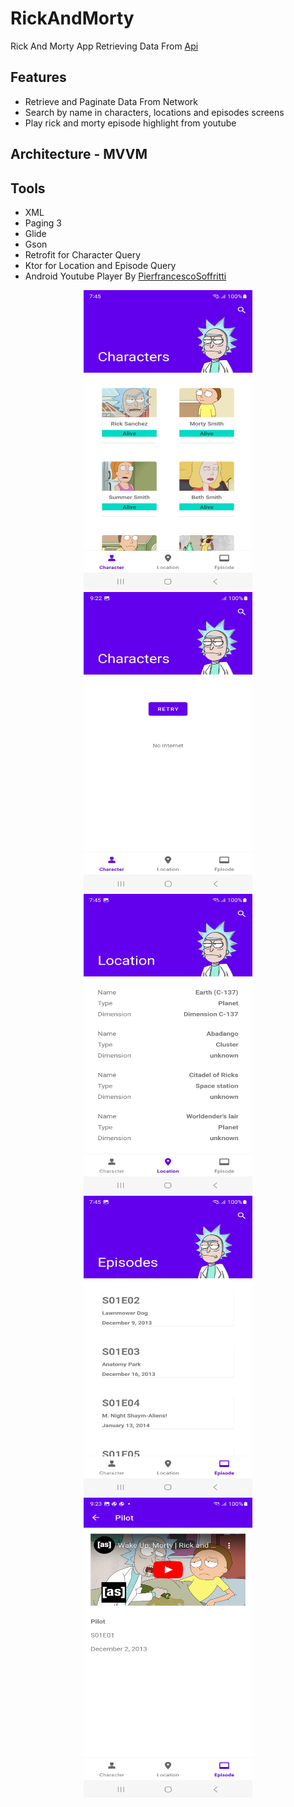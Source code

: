 # RickAndMorty
Rick And Morty App Retrieving Data From [Api](https://rickandmortyapi.com/documentation/#introduction)

## Features
* Retrieve and Paginate Data From Network
* Search by name in characters, locations and episodes screens
* Play rick and morty episode highlight from youtube

## Architecture - MVVM
## Tools
* XML
* Paging 3
* Glide
* Gson
* Retrofit for Character Query
* Ktor for Location and Episode Query
* Android Youtube Player By [PierfrancescoSoffritti](https://github.com/PierfrancescoSoffritti/android-youtube-player)

<p align="center"
float="center">
<img src="https://github.com/Cj-Rodriguez101/RickAndMorty/blob/master/rick/characters_fill.jpg" width="270" height="480"/>
<img src="https://github.com/Cj-Rodriguez101/RickAndMorty/blob/master/rick/characters_retry.jpg" width="270" height="480"/>
<img src="https://github.com/Cj-Rodriguez101/RickAndMorty/blob/master/rick/location_list.jpg" width="270" height="480"/>
<img src="https://github.com/Cj-Rodriguez101/RickAndMorty/blob/master/rick/epsiode_list.jpg" width="270" height="480"/>
<img src="https://github.com/Cj-Rodriguez101/RickAndMorty/blob/master/rick/epsiode_inside.jpg" width="270" height="480"/>
</p>
